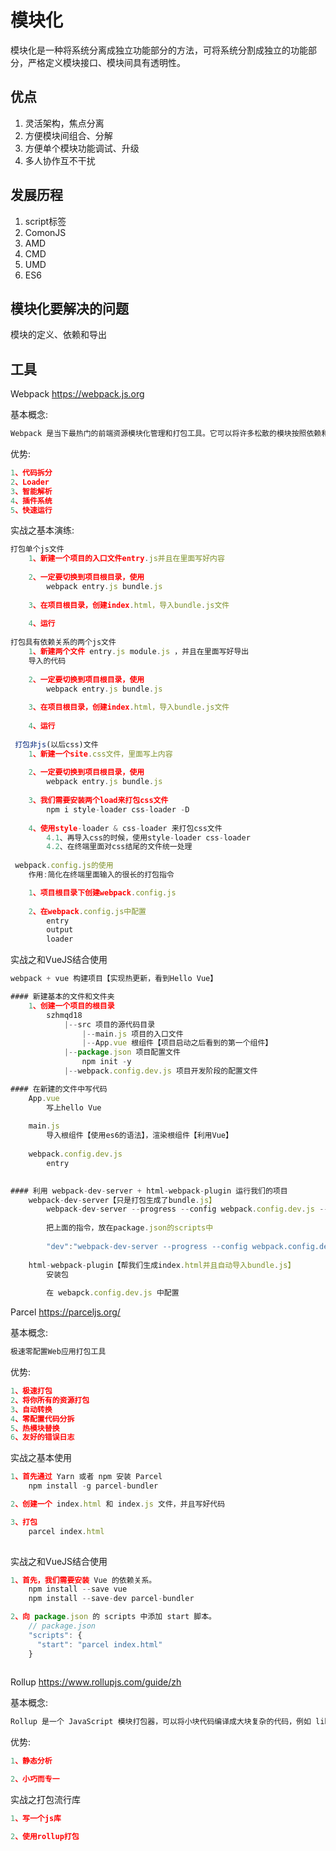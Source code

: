 
# 模块化

模块化是一种将系统分离成独立功能部分的方法，可将系统分割成独立的功能部分，严格定义模块接口、模块间具有透明性。

## 优点

1. 灵活架构，焦点分离
2. 方便模块间组合、分解
3. 方便单个模块功能调试、升级
4. 多人协作互不干扰

## 发展历程

1. script标签
2. ComonJS
3. AMD
4. CMD
5. UMD
6. ES6

## 模块化要解决的问题

模块的定义、依赖和导出

## 工具

Webpack https://webpack.js.org

基本概念:

```javascript
Webpack 是当下最热门的前端资源模块化管理和打包工具。它可以将许多松散的模块按照依赖和规则打包成符合生产环境部署的前端资源。还可以将按需加载的模块进行代码分隔，等到实际需要的时候再异步加载。通过 loader 的转换，任何形式的资源都可以视作模块，比如 CommonJs 模块、 AMD 模块、 ES6 模块、CSS、图片、 JSON、Coffeescript、 LESS 等。
```

优势:

```javascript
1、代码拆分
2、Loader
3、智能解析
4、插件系统
5、快速运行
```

实战之基本演练:

```javascript
打包单个js文件
	1、新建一个项目的入口文件entry.js并且在里面写好内容
	
	2、一定要切换到项目根目录，使用 
		webpack entry.js bundle.js
		
	3、在项目根目录，创建index.html，导入bundle.js文件
	
	4、运行
    
打包具有依赖关系的两个js文件
	1、新建两个文件 entry.js module.js ，并且在里面写好导出
	导入的代码
	
	2、一定要切换到项目根目录，使用 
		webpack entry.js bundle.js
		
	3、在项目根目录，创建index.html，导入bundle.js文件
	
	4、运行
    
 打包非js(以后css)文件
	1、新建一个site.css文件，里面写上内容
	
	2、一定要切换到项目根目录，使用 
		webpack entry.js bundle.js
		
	3、我们需要安装两个load来打包css文件
		npm i style-loader css-loader -D
		
	4、使用style-loader & css-loader 来打包css文件
		4.1、再导入css的时候，使用style-loader css-loader
		4.2、在终端里面对css结尾的文件统一处理
        
 webpack.config.js的使用
	作用:简化在终端里面输入的很长的打包指令

	1、项目根目录下创建webpack.config.js
	
	2、在webpack.config.js中配置
		entry
		output
		loader
```

实战之和VueJS结合使用

```javascript
webpack + vue 构建项目【实现热更新，看到Hello Vue】

#### 新建基本的文件和文件夹
	1、创建一个项目的根目录
		szhmqd18
			|--src 项目的源代码目录
				|--main.js 项目的入口文件
				|--App.vue 根组件【项目启动之后看到的第一个组件】
			|--package.json 项目配置文件
				npm init -y
			|--webpack.config.dev.js 项目开发阶段的配置文件

#### 在新建的文件中写代码
	App.vue
		写上hello Vue
		
	main.js
		导入根组件【使用es6的语法】，渲染根组件【利用Vue】
		
	webpack.config.dev.js
		entry
		

#### 利用 webpack-dev-server + html-webpack-plugin 运行我们的项目
	webpack-dev-server【只是打包生成了bundle.js】
		webpack-dev-server --progress --config webpack.config.dev.js --open --hot
		
		把上面的指令，放在package.json的scripts中
		
		"dev":"webpack-dev-server --progress --config webpack.config.dev.js --open --hot"
		
	html-webpack-plugin【帮我们生成index.html并且自动导入bundle.js】
		安装包
		
		在 webapck.config.dev.js 中配置
```



Parcel https://parceljs.org/

基本概念:

```javascript
极速零配置Web应用打包工具
```

优势:

```javascript
1、极速打包
2、将你所有的资源打包
3、自动转换
4、零配置代码分拆
5、热模块替换
6、友好的错误日志
```

实战之基本使用

```javascript
1、首先通过 Yarn 或者 npm 安装 Parcel 
	npm install -g parcel-bundler

2、创建一个 index.html 和 index.js 文件，并且写好代码

3、打包
	parcel index.html
	
```

实战之和VueJS结合使用

```javascript
1、首先，我们需要安装 Vue 的依赖关系。
	npm install --save vue
	npm install --save-dev parcel-bundler

2、向 package.json 的 scripts 中添加 start 脚本。
	// package.json
    "scripts": {
      "start": "parcel index.html"
    }
	
```

Rollup https://www.rollupjs.com/guide/zh

基本概念:

```javascript
Rollup 是一个 JavaScript 模块打包器，可以将小块代码编译成大块复杂的代码，例如 library 或应用程序。
```

优势:

```javascript
1、静态分析

2、小巧而专一
```

实战之打包流行库

```javascript
1、写一个js库

2、使用rollup打包
```

